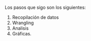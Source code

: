 Los pasos que sigo son los siguientes:

1. Recopilación de datos
1. Wrangling
1. Analisis
1. Gráficas.
